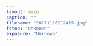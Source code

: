 ```yaml
---
layout: main
caption: ""
filename: "20171116212415.jpg"
fstop: "Unknown"
exposure: "Unknown"
---
```

